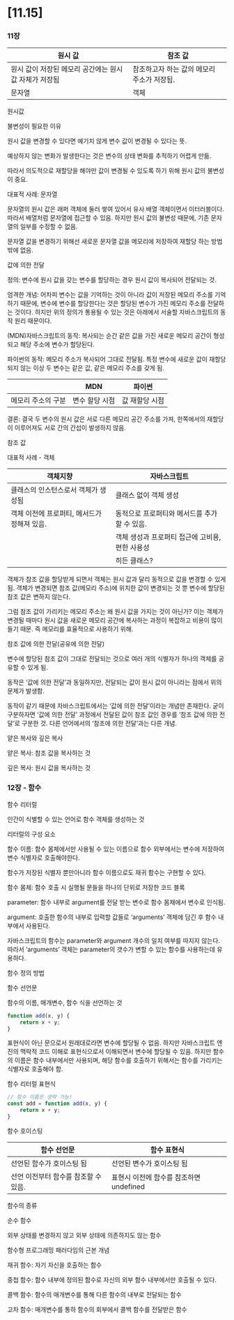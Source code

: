 # [11.15]

### 11장

| 원시 값 | 참조 값 |
| --- | --- |
| 원시 값이 저장된 메모리 공간에는 원시 값 자체가 저장됨 | 참조하고자 하는 값의 메모리 주소가 저장됨. |
| 문자열 | 객체 |

원시값

불변성이 필요한 이유

원시 값을 변경할 수 있다면 예기치 않게 변수 값이 변경될 수 있다는 뜻.

예상하지 않는 변화가 발생한다는 것은 변수의 상태 변화를 추적하기 어렵게 만듦.

따라서 의도적으로 재할당을 해야만 값이 변경될 수 있도록 하기 위해 원시 값의 불변성이 중요.

대표적 사례: 문자열

문자열의 원시 값은 래퍼 객체에 둘러 쌓여 있어서 유사 배열 객체이면서 이터러블이다. 따라서 배열처럼 문자열에 접근할 수 있음. 하지만 원시 값의 불변성 때문에, 기존 문자열의 일부를 수정할 수 없음. 

문자열 값을 변경하기 위해선 새로운 문자열 값을 메모리에 저장하여 재할당 하는 방법 밖에 없음.

값에 의한 전달

정의: 변수에 원시 값을 갖는 변수를 할당하는 경우 원시 값이 복사되어 전달되는 것.

엄격한 개념: 어차피 변수는 값을 기억하는 것이 아니라 값이 저장된 메모리 주소를 기억하기 때문에, 변수에 변수를 할당한다는 것은 할당된 변수가 가진 메모리 주소를 전달하는 것이다. 하지만 위의 정의가 통용될 수 있는 것은 아래에서 서술할 자바스크립트의 동작 원리 때문이다.

(MDN)자바스크립트의 동작: 복사되는 순간 같은 값을 가진 새로운 메모리 공간이 형성되고 해당 주소에 변수가 할당된다.

파이썬의 동작: 메모리 주소가 복사되어 그대로 전달됨. 특정 변수에 새로운 값이 재할당되지 않는 이상 두 변수는 같은 값, 같은 메모리 주소를 갖게 됨.

|  | MDN | 파이썬 |
| --- | --- | --- |
| 메모리 주소의 구분 | 변수 할당 시점 | 값 재할당 시점 |

결론: 결국 두 변수의 원시 값은 서로 다른 메모리 공간 주소를 가져, 한쪽에서의 재할당이 이루어져도 서로 간의 간섭이 발생하지 않음.

참조 값

대표적 사례 - 객체

| 객체지향 | 자바스크립트 |
| --- | --- |
| 클래스의 인스턴스로서 객체가 생성됨 | 클래스 없이 객체 생성 |
| 객체 이전에 프로퍼티, 메서드가 정해져 있음. | 동적으로 프로퍼티와 메서드를 추가할 수 있음. |
|  | 객체 생성과 프로퍼티 접근에 고비용, 편한 사용성 |
|  | 히든 클래스? |

객체가 참조 값을 할당받게 되면서 객체는 원시 값과 달리 동적으로 값을 변경할 수 있게됨. 객체가 변경되면 참조 값(메모리 주소)에 위치한 값이 변경되는 것 뿐 변수에 할당된 참조 값은 변하지 않는다.

그럼 참조 값이 가리키는 메모리 주소는 왜 원시 값을 가지는 것이 아닌가? 이는 객체가 변경될 때마다 원시 값을 새로운 메모리 공간에 복사하는 과정이 복잡하고 비용이 많이 들기 때문. 즉 메모리를 효율적으로 사용하기 위해. 

참조 값에 의한 전달(공유에 의한 전달)

변수에 할당된 참조 값이 그대로 전달되는 것으로 여러 개의 식별자가 하나의 객체를 공유할 수 있게 됨. 

동작은 ‘값에 의한 전달’과 동일하지만, 전달되는 값이 원시 값이 아니라는 점에서 위의 문제가 발생함. 

동작이 같기 때문에 자바스크립트에서는 ‘값에 의한 전달’이라는 개념만 존재한다. 굳이 구분하자면 ‘값에 의한 전달’ 과정에서 전달된 값이 참조 값인 경우를 ‘참조 값에 의한 전달’로 구분한 것. 다른 언어에서의 ‘참조에 의한 전달’과는 다른 개념.

얕은 복사와 깊은 복사 

얕은 복사: 참조 값을 복사하는 것

깊은 복사: 원시 값을 복사하는 것

### 12장 - 함수

함수 리터럴

인간이 식별할 수 있는 언어로 함수 객체를 생성하는 것

리터럴의 구성 요소

함수 이름: 함수 몸체에서만 사용될 수 있는 이름으로 함수 외부에서는 변수에 저장하여 변수 식별자로 호출해야한다.

함수가 저장된 식별자 뿐만아니라 함수 이름으로도 재귀 함수는 구현할 수 있다.

함수 몸체: 함수 호출 시 실행될 문들을 하나의 단위로 저장한 코드 블록

parameter: 함수 내부로 argument를 전달 받는 변수로 함수 몸채에서 변수로 인식됨.

argument: 호출한 함수의 내부로 입력할 값들로 ‘arguments’ 객체에 담긴 후 함수 내부에서 사용된다.

자바스크립트의 함수는 parameter와 argument 개수의 일치 여부를 따지지 않는다. 따라서 ‘arguments’ 객체는 parameter의 갯수가 변할 수 있는 함수를 사용하는데 유용하다.

함수 정의 방법

함수 선언문

함수의 이름, 매개변수, 함수 식을 선언하는 것

```jsx
function add(x, y) {
	return x + y;
}
```

표현식이 아닌 문으로서 원래대로라면 변수에 할당될 수 없음. 하지만 자바스크립트 엔진의 맥락적 코드 이해로 표현식으로서 이해되면서 변수에 할당될 수 있음. 하지만 함수의 이름은 함수 내부에서만 사용되며, 해당 함수를 호출하기 위해서는 함수를 가리키는 식별자로 호출해야 함. 

함수 리터럴 표현식

```jsx
// 함수 이름은 생략 가능!
const add = function add(x, y) {
	return x + y;
}
```

함수 호이스팅

| 함수 선언문 | 함수  표현식 |
| --- | --- |
| 선언된 함수가 호이스팅 됨 | 선언된 변수가 호이스팅 됨 |
| 선언 이전부터 함수를 참조할 수 있음. | 표현시 이전에 함수를 참조하면 undefined |

함수의 종류

순수 함수

외부 상태를 변경하지 않고 외부 상태에 의존하지도 않는 함수

함수형 프로그래밍 패러다임의 근본 개념

재귀 함수: 자기 자신을 호출하는 함수

중첩 함수: 함수 내부에 정의된 함수로 자신의 외부 함수 내부에서만 호출될 수 있다.

콜백 함수: 함수의 매개변수를 통해 다른 함수의 내부로 전달되는 함수

고차 함수: 매개변수를 통하 함수의 회부에서 콜백 함수를 전달받은 함수
